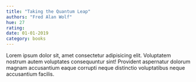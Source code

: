 ```yaml
---
title: "Taking the Quantum Leap"
authors: "Fred Alan Wolf"
hue: 27
rating: 
date: 01-01-2019
category: books
---
```


Lorem ipsum dolor sit, amet consectetur adipisicing elit. Voluptatem nostrum autem voluptates consequuntur sint! Provident aspernatur dolorum magnam accusantium eaque corrupti neque distinctio voluptatibus neque accusantium facilis.